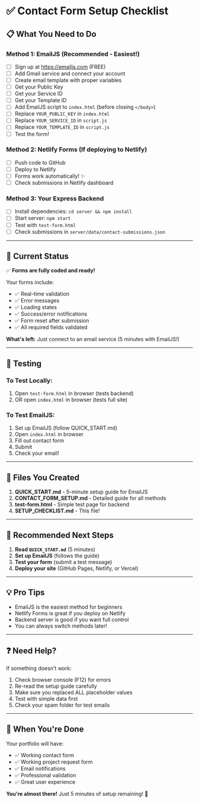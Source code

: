 # ✅ Contact Form Setup Checklist

## 📋 What You Need to Do

### Method 1: EmailJS (Recommended - Easiest!)

- [ ] Sign up at https://emailjs.com (FREE)
- [ ] Add Gmail service and connect your account
- [ ] Create email template with proper variables
- [ ] Get your Public Key
- [ ] Get your Service ID
- [ ] Get your Template ID
- [ ] Add EmailJS script to `index.html` (before closing `</body>`)
- [ ] Replace `YOUR_PUBLIC_KEY` in `index.html`
- [ ] Replace `YOUR_SERVICE_ID` in `script.js`
- [ ] Replace `YOUR_TEMPLATE_ID` in `script.js`
- [ ] Test the form!

### Method 2: Netlify Forms (If deploying to Netlify)

- [ ] Push code to GitHub
- [ ] Deploy to Netlify
- [ ] Forms work automatically! ✨
- [ ] Check submissions in Netlify dashboard

### Method 3: Your Express Backend

- [ ] Install dependencies: `cd server && npm install`
- [ ] Start server: `npm start`
- [ ] Test with `test-form.html`
- [ ] Check submissions in `server/data/contact-submissions.json`

---

## 🎯 Current Status

✅ **Forms are fully coded and ready!**

Your forms include:
- ✅ Real-time validation
- ✅ Error messages
- ✅ Loading states
- ✅ Success/error notifications
- ✅ Form reset after submission
- ✅ All required fields validated

**What's left:** Just connect to an email service (5 minutes with EmailJS!)

---

## 🧪 Testing

### To Test Locally:
1. Open `test-form.html` in browser (tests backend)
2. OR open `index.html` in browser (tests full site)

### To Test EmailJS:
1. Set up EmailJS (follow QUICK_START.md)
2. Open `index.html` in browser
3. Fill out contact form
4. Submit
5. Check your email!

---

## 📁 Files You Created

1. **QUICK_START.md** - 5-minute setup guide for EmailJS
2. **CONTACT_FORM_SETUP.md** - Detailed guide for all methods
3. **test-form.html** - Simple test page for backend
4. **SETUP_CHECKLIST.md** - This file!

---

## 🚀 Recommended Next Steps

1. **Read `QUICK_START.md`** (5 minutes)
2. **Set up EmailJS** (follows the guide)
3. **Test your form** (submit a test message)
4. **Deploy your site** (GitHub Pages, Netlify, or Vercel)

---

## 💡 Pro Tips

- EmailJS is the easiest method for beginners
- Netlify Forms is great if you deploy on Netlify
- Backend server is good if you want full control
- You can always switch methods later!

---

## ❓ Need Help?

If something doesn't work:
1. Check browser console (F12) for errors
2. Re-read the setup guide carefully
3. Make sure you replaced ALL placeholder values
4. Test with simple data first
5. Check your spam folder for test emails

---

## 🎉 When You're Done

Your portfolio will have:
- ✅ Working contact form
- ✅ Working project request form
- ✅ Email notifications
- ✅ Professional validation
- ✅ Great user experience

**You're almost there!** Just 5 minutes of setup remaining! 🚀
